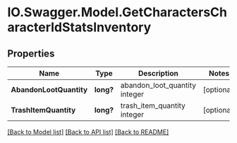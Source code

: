 # IO.Swagger.Model.GetCharactersCharacterIdStatsInventory
## Properties

Name | Type | Description | Notes
------------ | ------------- | ------------- | -------------
**AbandonLootQuantity** | **long?** | abandon_loot_quantity integer | [optional] 
**TrashItemQuantity** | **long?** | trash_item_quantity integer | [optional] 

[[Back to Model list]](../README.md#documentation-for-models) [[Back to API list]](../README.md#documentation-for-api-endpoints) [[Back to README]](../README.md)

